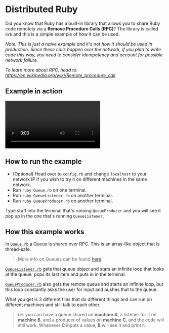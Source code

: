 # Distributed Ruby

Did you know that Ruby has a built-in library that allows you to share Ruby code remotely via a **Remove Procedure Calls (RPC)**? The library is called `drb` and this is a simple example of how it can be used.

_Note: This is just a naïve example and it's not how it should be used in production. Since these calls happen over the network, if you plan to write code this way, you need to consider idempotency and account for possible network failure._

_To learn more about RPC, head to: https://en.wikipedia.org/wiki/Remote_procedure_call_

## Example in action

<video controls="controls">
  <source type="video/mp4" src="https://i.imgur.com/hzVaH0E.mp4"></source>
  <p>Your browser does not support the video element.</p>
</video>

## How to run the example

- (Optional) Head over to `config.rb` and change `localhost` to your network IP if you wish to try it on different machines in the same network.
- Run `ruby Queue.rb` on one terminal.
- Run `ruby QueueListener.rb` on another terminal.
- Run `ruby QueueProducer.rb` on another terminal.

Type stuff into the terminal that's running `QueueProducer` and you will see it pop up in the one that's running `QueueListener`.

## How this example works

In [`Queue.rb`](./Queue.rb) a Queue is shared over RPC. This is an array-like object that is thread-safe.
>More info on Queues can be found [here](https://ruby-doc.org/core-2.5.0/Queue.html).

[`QueueListener.rb`](./QueueListener.rb) gets that queue object and stars an infinite loop that looks at the queue, pops its last item and puts in in the terminal.

[`QueueProducer.rb`](./QueueProducer.rb) also gets the remote queue and starts an infinite loop, but this loop constantly asks the user for input and pushes that to the queue.

What you get is 3 different files that do different things and can run on different machines and still talk to each other.

> i.e. you can have a queue shared on **machine A**, a listener for it on **machine B**, and a producer of values on **machine C**, and the code will still work. Whenever **C** inputs a value, **B** will see it and print it.
